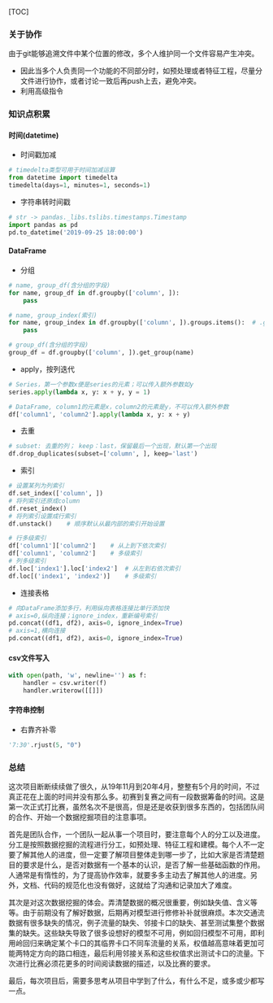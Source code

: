 [TOC]



### 关于协作

由于git能够追溯文件中某个位置的修改，多个人维护同一个文件容易产生冲突。

+ 因此当多个人负责同一个功能的不同部分时，如预处理或者特征工程，尽量分文件进行协作，或者讨论一致后再push上去，避免冲突。
+ 利用高级指令



### 知识点积累

#### 时间(datetime)

+ 时间戳加减

```python
# timedelta类型可用于时间加减运算
from datetime import timedelta
timedelta(days=1, minutes=1, seconds=1)
```

+ 字符串转时间戳

```python
# str -> pandas._libs.tslibs.timestamps.Timestamp
import pandas as pd
pd.to_datetime('2019-09-25 18:00:00')
```





#### DataFrame

+ 分组

```python
# name, group_df(含分组的字段)
for name, group_df in df.groupby(['column', ]):
    pass

# name, group_index(索引)
for name, group_index in df.groupby(['column', ]).groups.items():  # .groups是dict
    pass

# group_df(含分组的字段)
group_df = df.groupby(['column', ]).get_group(name)
```

+ apply，按列迭代

```python
# Series，第一个参数x便是series的元素；可以传入额外参数如y
series.apply(lambda x, y: x + y, y = 1)

# DataFrame, column1的元素是x，column2的元素是y，不可以传入额外参数
df['column1', 'column2'].apply(lambda x, y: x + y)
```

+ 去重

```python
# subset: 去重的列； keep：last，保留最后一个出现，默认第一个出现
df.drop_duplicates(subset=['column', ], keep='last')
```

+ 索引

```python
# 设置某列为列索引
df.set_index(['column', ])
# 将列索引还原成column
df.reset_index()
# 将列索引设置成行索引
df.unstack()	# 顺序默认从最内部的索引开始设置

# 行多级索引
df['column1']['column2']	# 从上到下依次索引
df['column1', 'column2']	# 多级索引
# 列多级索引
df.loc['index1'].loc['index2']	# 从左到右依次索引
df.loc[('index1', 'index2')]	# 多级索引
```

+ 连接表格

```python
# 向DataFrame添加多行，利用纵向表格连接比单行添加快
# axis=0,纵向连接；ignore_index，重新编号索引
pd.concat((df1, df2), axis=0, ignore_index=True)
# axis=1,横向连接
pd.concat((df1, df2), axis=0, ignore_index=True)
```



#### csv文件写入

```python
with open(path, 'w', newline='') as f:
	handler = csv.writer(f)
	handler.writerow([[]])
```



#### 字符串控制

+ 右靠齐补零

```python
'7:30'.rjust(5, "0")
```



### 总结

​	这次项目断断续续做了很久，从19年11月到20年4月，整整有5个月的时间，不过真正花在上面的时间并没有那么多。初赛到复赛之间有一段数据筹备的时间。这是第一次正式打比赛，虽然名次不是很高，但是还是收获到很多东西的，包括团队间的合作、开始一个数据挖掘项目的注意事项。

​	首先是团队合作，一个团队一起从事一个项目时，要注意每个人的分工以及进度。分工是按照数据挖掘的流程进行分工，如预处理、特征工程和建模。每个人不一定要了解其他人的进度，但一定要了解项目整体走到哪一步了，比如大家是否清楚题目的要求是什么，是否对数据有一个基本的认识，是否了解一些基础函数的作用。人通常是有惰性的，为了提高协作效率，就要多多主动去了解其他人的进度。另外，文档、代码的规范化也没有做好，这就给了沟通和记录加大了难度。

​	其次是对这次数据挖掘的体会。弄清楚数据的概况很重要，例如缺失值、含义等等。由于前期没有了解好数据，后期再对模型进行修修补补就很麻烦。本次交通流数据有很多缺失的情况，例子流量的缺失、邻接卡口的缺失、甚至测试集整个数据集的缺失。这些缺失导致了很多设想好的模型不可用，例如回归模型不可用，即利用岭回归来确定某个卡口的其临界卡口不同车流量的关系，权值越高意味着更加可能两特定方向的路口相连，最后利用邻接关系和这些权值求出测试卡口的流量。下次进行比赛必须花更多的时间阅读数据的描述，以及比赛的要求。

​	最后，每次项目后，需要多思考从项目中学到了什么，有什么不足，或多或少都写一点。

